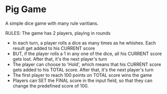 # Pig Game

A simple dice game with many rule varitians.

RULES:
 The game has 2 players, playing in rounds
- In each turn, a player rolls a dice as many times as he whishes. Each result get added to his CURRENT score
- BUT, if the player rolls a 1 in any one of the dice, all his CURRENT score gets lost. After that, it's the next player's turn
- The player can choose to 'Hold', which means that his CURRENT score gets added to his TOTAL score. After that, it's the next player's turn
- The first player to reach 100 points on TOTAL score wins the game
- Players can SET the FINAL score in the input field, so that they can change the predefined score of 100.